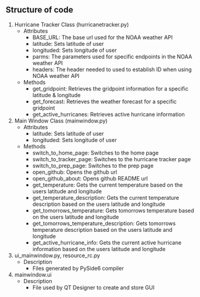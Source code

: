 ## Structure of code
1. Hurricane Tracker Class (hurricanetracker.py)
   - Attributes
     - BASE_URL: The base url used for the NOAA weather API
     - latitude: Sets latitude of user
     - longituded: Sets longitude of user
     - parms: The parameters used for specific endpoints in the NOAA weather API
     - headers: The header needed to used to establish ID when using NOAA weather API
   - Methods
      - get_gridpoint: Retrieves the gridpoint information for a specific latitude & longitude
      - get_forecast: Retrieves the weather forecast for a specific gridpoint
      - get_active_hurricanes: Retrieves active hurricane information
2. Main Window Class (mainwindow.py)
   - Attributes
      - latitude: Sets latitude of user
      - longituded: Sets longitude of user
   - Methods
      - switch_to_home_page: Switches to the home page
      - switch_to_tracker_page: Switches to the hurricane tracker page
      - switch_to_prep_page: Switches to the prep page
      - open_github: Opens the github url
      - open_github_about: Opens github README url
      - get_temperature: Gets the current temperature based on the users latitude and longitude
      - get_temperature_description: Gets the current temperature description based on the users latitude and longitude
      - get_tomorrows_temperature: Gets tomorrows temperature based on the users latitude and longitude
      - get_tomorrows_temperature_description: Gets tomorrows temperature description based on the users latitude and longitude
      - get_active_hurricane_info: Gets the current active hurricane information based on the users latitude and longitude
3. ui_mainwindow.py, resource_rc.py
   - Description
      - Files generated by PySide6 compiler
4. mainwindow.ui
   - Description
      - File used by QT Designer to create and store GUI 
